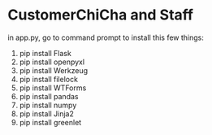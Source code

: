 # CustomerChiCha and Staff
in app.py, go to command prompt to install this few things:
1. pip install Flask
2. pip install openpyxl
3. pip install Werkzeug
4. pip install filelock
5. pip install WTForms
6. pip install pandas
7. pip install numpy
8. pip install Jinja2
9. pip install greenlet
